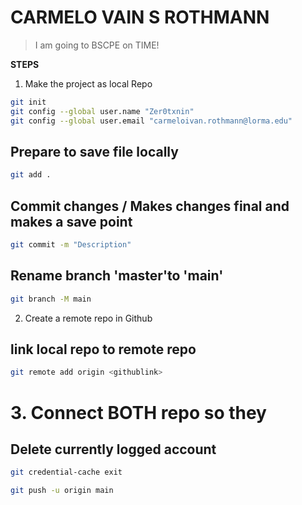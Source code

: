 # CARMELO VAIN S ROTHMANN

> I am going to BSCPE on TIME!

**STEPS**

1. Make the project as local Repo


```bash
git init
git config --global user.name "Zer0txnin"
git config --global user.email "carmeloivan.rothmann@lorma.edu"
```
## Prepare to save file locally

```bash
git add .
```
## Commit changes / Makes changes final and makes a save point 
```bash
git commit -m "Description"

```
## Rename branch 'master'to 'main'
```bash
git branch -M main

```

2. Create a remote repo in Github
## link local repo to remote repo
 ```bash
 git remote add origin <githublink>
 ```

# 3. Connect BOTH repo so they
## Delete currently logged account 

 ```bash
 git credential-cache exit
 ```

  ```bash
 git push -u origin main
 ```